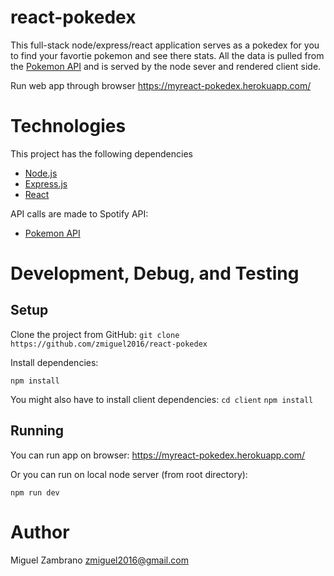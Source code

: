 # react-pokedex

This full-stack node/express/react application serves as a pokedex for you to find your favortie pokemon and see there stats. All the data is pulled from the [Pokemon API](https://pokeapi.co/) and is served by the node sever and rendered client side.

Run web app through browser https://myreact-pokedex.herokuapp.com/

# Technologies
This project has the following dependencies
* [Node.js](https://nodejs.org/en/)
* [Express.js](https://expressjs.com/)
* [React](https://reactjs.org/)



API calls are made to Spotify API:
* [Pokemon API](https://pokeapi.co/)


# Development, Debug, and Testing
## Setup

Clone the project from GitHub:
`git clone https://github.com/zmiguel2016/react-pokedex`

Install dependencies:

`npm install`

You might also have to install client dependencies:
`cd client`
`npm install`

## Running
You can run app on browser:
https://myreact-pokedex.herokuapp.com/

Or you can run on local node server (from root directory):

`npm run dev`

# Author

Miguel Zambrano [zmiguel2016@gmail.com](mailto:zmiguel2016@gmail.com)
